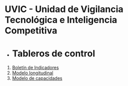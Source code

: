 # UVIC - Unidad de Vigilancia Tecnológica e Inteligencia Competitiva

- # Tableros de control
1. [Boletín de Indicadores](https://app.powerbi.com/view?r=eyJrIjoiNGZiN2VlMzAtMTM3MS00YTk1LTlkYzEtMmZkYWJjODE5MmEzIiwidCI6ImIxNTk2YThmLWMxNzYtNGNlZS1hN2ZhLTNjMTk1YjY0MTA1MSIsImMiOjR9)
2. [Modelo longitudinal](https://app.powerbi.com/view?r=eyJrIjoiZDlhMjliN2YtYjg3Mi00YzZiLTliZTktMmU0Nzc2ZTQ0MjNjIiwidCI6ImIxNTk2YThmLWMxNzYtNGNlZS1hN2ZhLTNjMTk1YjY0MTA1MSIsImMiOjR9)
3. [Modelo de capacidades](https://app.powerbi.com/view?r=eyJrIjoiMTMyNTU3M2UtNzY3NC00YWExLTllZjktZmQ3NWYxMmEzOTVhIiwidCI6ImIxNTk2YThmLWMxNzYtNGNlZS1hN2ZhLTNjMTk1YjY0MTA1MSIsImMiOjR9)
